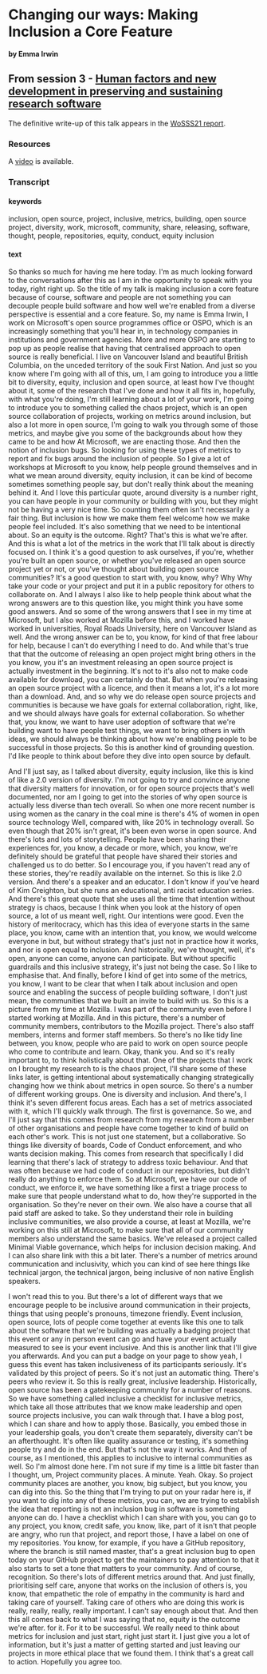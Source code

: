 # Changing our ways: Making Inclusion a Core Feature
**by Emma Irwin**  

## From session 3 - [Human factors and new development in preserving and sustaining research software](/wosss21/agenda#session-3)  

The definitive write-up of this talk appears in the [WoSSS21 report](https://wosss.org/#reports).

### Resources
A [video](https://www.youtube.com/watch?v=06CxqqvhYu0&list=PLXAvKzjdTsrxFqbjWtxHjfJc0RN6jMwZg&index=16) is available.

### Transcript

#### keywords
inclusion, open source, project, inclusive, metrics, building, open source project, diversity, work, microsoft, community, share, releasing, software, thought, people, repositories, equity, conduct, equity inclusion

#### text

So thanks so much for having me here today. I'm as much looking forward to the conversations after this as I am in the opportunity to speak with you today, right right up. So the title of my talk is making inclusion a core feature because of course, software and people are not something you can decouple people build software and how well we're enabled from a diverse perspective is essential and a core feature. So, my name is Emma Irwin, I work on Microsoft's open source programmes office or OSPO, which is an increasingly something that you'll hear in, in technology companies in institutions and government agencies. More and more OSPO are starting to pop up as people realise that having that centralised approach to open source is really beneficial. I live on Vancouver Island and beautiful British Columbia, on the unceded territory of the souk First Nation. And just so you know where I'm going with all of this, um, I am going to introduce you a little bit to diversity, equity, inclusion and open source, at least how I've thought about it, some of the research that I've done and how it all fits in, hopefully, with what you're doing, I'm still learning about a lot of your work, I'm going to introduce you to something called the chaos project, which is an open source collaboration of projects, working on metrics around inclusion, but also a lot more in open source, I'm going to walk you through some of those metrics, and maybe give you some of the backgrounds about how they came to be and how At Microsoft, we are enacting those. And then the notion of inclusion bugs. So looking for using these types of metrics to report and fix bugs around the inclusion of people. So I give a lot of workshops at Microsoft to you know, help people ground themselves and in what we mean around diversity, equity inclusion, it can be kind of become sometimes something people say, but don't really think about the meaning behind it. And I love this particular quote, around diversity is a number right, you can have people in your community or building with you, but they might not be having a very nice time. So counting them often isn't necessarily a fair thing. But inclusion is how we make them feel welcome how we make people feel included. It's also something that we need to be intentional about. So an equity is the outcome. Right? That's this is what we're after. And this is what a lot of the metrics in the work that I'll talk about is directly focused on. I think it's a good question to ask ourselves, if you're, whether you're built an open source, or whether you've released an open source project yet or not, or you've thought about building open source communities? It's a good question to start with, you know, why? Why Why take your code or your project and put it in a public repository for others to collaborate on. And I always I also like to help people think about what the wrong answers are to this question like, you might think you have some good answers. And so some of the wrong answers that I see in my time at Microsoft, but I also worked at Mozilla before this, and I worked have worked in universities, Royal Roads University, here on Vancouver Island as well. And the wrong answer can be to, you know, for kind of that free labour for help, because I can't do everything I need to do. And while that's true that that the outcome of releasing an open project might bring others in the you know, you it's an investment releasing an open source project is actually investment in the beginning. It's not to it's also not to make code available for download, you can certainly do that. But when you're releasing an open source project with a licence, and then it means a lot, it's a lot more than a download. And, and so why we do release open source projects and communities is because we have goals for external collaboration, right, like, and we should always have goals for external collaboration. So whether that, you know, we want to have user adoption of software that we're building want to have people test things, we want to bring others in with ideas, we should always be thinking about how we're enabling people to be successful in those projects. So this is another kind of grounding question. I'd like people to think about before they dive into open source by default.
 
And I'll just say, as I talked about diversity, equity inclusion, like this is kind of like a 2.0 version of diversity. I'm not going to try and convince anyone that diversity matters for innovation, or for open source projects that's well documented, nor am I going to get into the stories of why open source is actually less diverse than tech overall. So when one more recent number is using women as the canary in the coal mine is there's 4% of women in open source technology Well, compared with, like 20% in technology overall. So even though that 20% isn't great, it's been even worse in open source. And there's lots and lots of storytelling. People have been sharing their experiences for, you know, a decade or more, which, you know, we're definitely should be grateful that people have shared their stories and challenged us to do better. So I encourage you, if you haven't read any of these stories, they're readily available on the internet. So this is like 2.0 version. And there's a speaker and an educator. I don't know if you've heard of Kim Creighton, but she runs an educational, anti racist education series. And there's this great quote that she uses all the time that intention without strategy is chaos, because I think when you look at the history of open source, a lot of us meant well, right. Our intentions were good. Even the history of meritocracy, which has this idea of everyone starts in the same place, you know, came with an intention that, you know, we would welcome everyone in but, but without strategy that's just not in practice how it works, and nor is open equal to inclusion. And historically, we've thought, well, it's open, anyone can come, anyone can participate. But without specific guardrails and this inclusive strategy, it's just not being the case. So I like to emphasise that. And finally, before I kind of get into some of the metrics, you know, I want to be clear that when I talk about inclusion and open source and enabling the success of people building software, I don't just mean, the communities that we built an invite to build with us. So this is a picture from my time at Mozilla. I was part of the community even before I started working at Mozilla. And in this picture, there's a number of community members, contributors to the Mozilla project. There's also staff members, interns and former staff members. So there's no like tidy line between, you know, people who are paid to work on open source people who come to contribute and learn.  Okay, thank you. And so it's really important to, to think holistically about that. One of the projects that I work on I brought my research to is the chaos project, I'll share some of these links later, is getting intentional about systematically changing strategically changing how we think about metrics in open source. So there's a number of different working groups. One is diversity and inclusion. And there's, I think it's seven different focus areas. Each has a set of metrics associated with it, which I'll quickly walk through. The first is governance. So we, and I'll just say that this comes from research from my research from a number of other organisations and people have come together to kind of build on each other's work. This is not just one statement, but a collaborative. So things like diversity of boards, Code of Conduct enforcement, and who wants decision making. This comes from research that specifically I did learning that there's lack of strategy to address toxic behaviour. And that was often because we had code of conduct in our repositories, but didn't really do anything to enforce them. So at Microsoft, we have our code of conduct, we enforce it, we have something like a first a triage process to make sure that people understand what to do, how they're supported in the organisation. So they're never on their own. We also have a course that all paid staff are asked to take. So they understand their role in building inclusive communities, we also provide a course, at least at Mozilla, we're working on this still at Microsoft, to make sure that all of our community members also understand the same basics. We've released a project called Minimal Viable governance, which helps for inclusion decision making. And I can also share link with this a bit later. There's a number of metrics around communication and inclusivity, which you can kind of see here things like technical jargon, the technical jargon, being inclusive of non native English speakers.
 
I won't read this to you. But there's a lot of different ways that we encourage people to be inclusive around communication in their projects, things that using people's pronouns, timezone friendly. Event inclusion, open source, lots of people come together at events like this one to talk about the software that we're building was actually a badging project that this event or any in person event can go and have your event actually measured to see is your event inclusive. And this is another link that I'll give you afterwards. And you can put a badge on your page to show yeah, I guess this event has taken inclusiveness of its participants seriously. It's validated by this project of peers. So it's not just an automatic thing. There's peers who review it. So this is really great, inclusive leadership. Historically, open source has been a gatekeeping community for a number of reasons. So we have something called inclusive a checklist for inclusive metrics, which take all those attributes that we know make leadership and open source projects inclusive, you can walk through that. I have a blog post, which I can share and how to apply those. Basically, you embed those in your leadership goals, you don't create them separately, diversity can't be an afterthought. It's often like quality assurance or testing, it's something people try and do in the end. But that's not the way it works. And then of course, as I mentioned, this applies to inclusive to internal communities as well. So I'm almost done here. I'm not sure if my time is a little bit faster than I thought, um, Project community places. A minute. Yeah. Okay. So project community places are another, you know, big subject, but you know, you can dig into this. So the thing that I'm trying to put on your radar here is, if you want to dig into any of these metrics, you can, we are trying to establish the idea that reporting is not an inclusion bug in software is something anyone can do. I have a checklist which I can share with you, you can go to any project, you know, credit safe, you know, like, part of it isn't that people are angry, who run that project, and report those, I have a label on one of my repositories. You know, for example, if you have a GitHub repository, where the branch is still named master, that's a great inclusion bug to open today on your GitHub project to get the maintainers to pay attention to that it also starts to set a tone that matters to your community. And of course, recognition. So there's lots of different metrics around that. And just finally, prioritising self care, anyone that works on the inclusion of others is, you know, that empathetic the role of empathy in the community is hard and taking care of yourself. Taking care of others who are doing this work is really, really, really, really important. I can't say enough about that. And then this all comes back to what I was saying that no, equity is the outcome we're after. for it. For it to be successful. We really need to think about metrics for inclusion and just start, right just start it. I just give you a lot of information, but it's just a matter of getting started and just leaving our projects in more ethical place that we found them. I think that's a great call to action. Hopefully you agree too.

